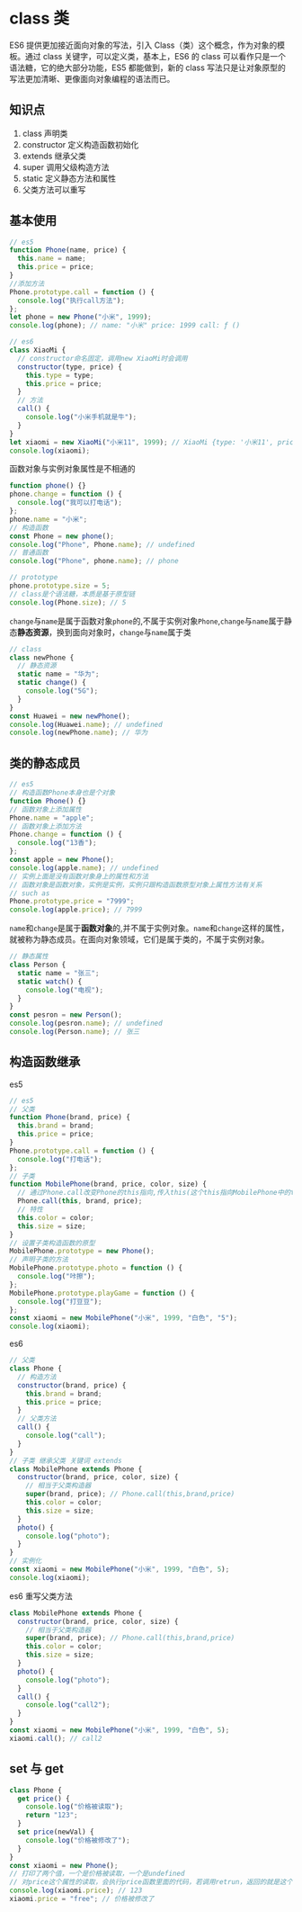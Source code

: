 # class 类

ES6 提供更加接近面向对象的写法，引入 Class（类）这个概念，作为对象的模板。通过 class 关键字，可以定义类，基本上，ES6 的 class 可以看作只是一个语法糖，它的绝大部分功能，ES5 都能做到，新的 class 写法只是让对象原型的写法更加清晰、更像面向对象编程的语法而已。

## 知识点

1. class 声明类
2. constructor 定义构造函数初始化
3. extends 继承父类
4. super 调用父级构造方法
5. static 定义静态方法和属性
6. 父类方法可以重写

## 基本使用

```javascript
// es5
function Phone(name, price) {
  this.name = name;
  this.price = price;
}
//添加方法
Phone.prototype.call = function () {
  console.log("执行call方法");
};
let phone = new Phone("小米", 1999);
console.log(phone); // name: "小米" price: 1999 call: ƒ ()

// es6
class XiaoMi {
  // constructor命名固定，调用new XiaoMi时会调用
  constructor(type, price) {
    this.type = type;
    this.price = price;
  }
  // 方法
  call() {
    console.log("小米手机就是牛");
  }
}
let xiaomi = new XiaoMi("小米11", 1999); // XiaoMi {type: '小米11', price: 1999}
console.log(xiaomi);
```

函数对象与实例对象属性是不相通的

```javascript
function phone() {}
phone.change = function () {
  console.log("我可以打电话");
};
phone.name = "小米";
// 构造函数
const Phone = new phone();
console.log("Phone", Phone.name); // undefined
// 普通函数
console.log("Phone", phone.name); // phone

// prototype
phone.prototype.size = 5;
// class是个语法糖，本质是基于原型链
console.log(Phone.size); // 5
```

`change`与`name`是属于函数对象`phone`的,不属于实例对象`Phone`,`change`与`name`属于静态**静态资源**，换到面向对象时，`change`与`name`属于类

```javascript
// class
class newPhone {
  // 静态资源
  static name = "华为";
  static change() {
    console.log("5G");
  }
}
const Huawei = new newPhone();
console.log(Huawei.name); // undefined
console.log(newPhone.name); // 华为
```

## 类的静态成员

```javascript
// es5
// 构造函数Phone本身也是个对象
function Phone() {}
// 函数对象上添加属性
Phone.name = "apple";
// 函数对象上添加方法
Phone.change = function () {
  console.log("13香");
};
const apple = new Phone();
console.log(apple.name); // undefined
// 实例上面是没有函数对象身上的属性和方法
// 函数对象是函数对象，实例是实例，实例只跟构造函数原型对象上属性方法有关系
// such as
Phone.prototype.price = "7999";
console.log(apple.price); // 7999
```

`name`和`change`是属于**函数对象**的,并不属于实例对象。`name`和`change`这样的属性，就被称为静态成员。在面向对象领域，它们是属于类的，不属于实例对象。

```javascript
// 静态属性
class Person {
  static name = "张三";
  static watch() {
    console.log("电视");
  }
}
const pesron = new Person();
console.log(pesron.name); // undefined
console.log(Person.name); // 张三
```

## 构造函数继承

es5

```javascript
// es5
// 父类
function Phone(brand, price) {
  this.brand = brand;
  this.price = price;
}
Phone.prototype.call = function () {
  console.log("打电话");
};
// 子类
function MobilePhone(brand, price, color, size) {
  // 通过Phone.call改变Phone的this指向,传入this(这个this指向MobilePhone中的this,也就是MobilePhone的实例对象)
  Phone.call(this, brand, price);
  // 特性
  this.color = color;
  this.size = size;
}
// 设置子类构造函数的原型
MobilePhone.prototype = new Phone();
// 声明子类的方法
MobilePhone.prototype.photo = function () {
  console.log("咔擦");
};
MobilePhone.prototype.playGame = function () {
  console.log("打豆豆");
};
const xiaomi = new MobilePhone("小米", 1999, "白色", "5");
console.log(xiaomi);
```

es6

```javascript
// 父类
class Phone {
  // 构造方法
  constructor(brand, price) {
    this.brand = brand;
    this.price = price;
  }
  // 父类方法
  call() {
    console.log("call");
  }
}
// 子类 继承父类 关键词 extends
class MobilePhone extends Phone {
  constructor(brand, price, color, size) {
    // 相当于父类构造器
    super(brand, price); // Phone.call(this,brand,price)
    this.color = color;
    this.size = size;
  }
  photo() {
    console.log("photo");
  }
}
// 实例化
const xiaomi = new MobilePhone("小米", 1999, "白色", 5);
console.log(xiaomi);
```

es6 重写父类方法

```javascript
class MobilePhone extends Phone {
  constructor(brand, price, color, size) {
    // 相当于父类构造器
    super(brand, price); // Phone.call(this,brand,price)
    this.color = color;
    this.size = size;
  }
  photo() {
    console.log("photo");
  }
  call() {
    console.log("call2");
  }
}
const xiaomi = new MobilePhone("小米", 1999, "白色", 5);
xiaomi.call(); // call2
```

## set 与 get

```javascript
class Phone {
  get price() {
    console.log("价格被读取");
    return "123";
  }
  set price(newVal) {
    console.log("价格被修改了");
  }
}
const xiaomi = new Phone();
// 打印了两个值，一个是价格被读取，一个是undefined
// 对price这个属性的读取，会执行price函数里面的代码，若调用retrun，返回的就是这个属性的值
console.log(xiaomi.price); // 123
xiaomi.price = "free"; // 价格被修改了
```
